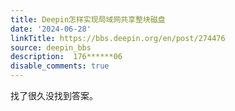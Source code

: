 ```yaml
---
title: Deepin怎样实现局域网共享整块磁盘
date: '2024-06-28'
linkTitle: https://bbs.deepin.org/en/post/274476
source: deepin_bbs
description:  176******06 
disable_comments: true
---
```

找了很久没找到答案。
